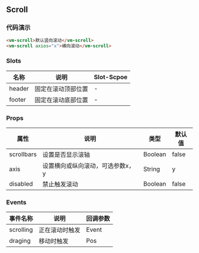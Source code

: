 ## Scroll

### 代码演示

```html
<vm-scroll>默认竖向滚动</vm-scroll>
<vm-scroll axios="x">横向滚动</vm-scroll>
```  

### Slots
名称 | 说明 | Slot-Scpoe
-----|-----|-------|
header | 固定在滚动顶部位置|-
footer | 固定在滚动底部位置|-


### Props
属性 | 说明 | 类型 | 默认值
-----|-----|-------|------
scrollbars | 设置是否显示滚轴 | Boolean | false
axis | 设置横向或纵向滚动，可选参数x，y| String | y
disabled | 禁止触发滚动 | Boolean | false


### Events
事件名称|说明|回调参数
---|----|----
scrolling| 正在滚动时触发 | Event
draging| 移动时触发 | Pos